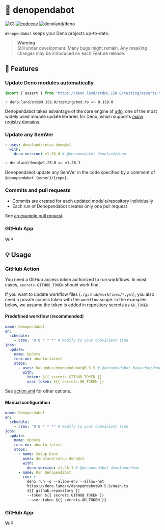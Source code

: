 # :robot: denopendabot

<!-- deno-fmt-ignore-start -->

![CI](https://github.com/hasundue/denopendabot/actions/workflows/ci.yml/badge.svg)
[![codecov](https://codecov.io/gh/hasundue/denopendabot/branch/main/graph/badge.svg)](https://codecov.io/gh/hasundue/denopendabot)
![denoland/deno](https://img.shields.io/badge/Deno-v1.26.1-informational?logo=deno) <!-- @denopendabot denoland/deno -->

<!-- deno-fmt-ignore-end -->

`denopendabot` keeps your Deno projects up-to-date.

> **Warning**\
> Still under development. Many bugs might remain. Any breaking changes may be
> introduced on each Feature release.

## :rocket: Features

### Update Deno modules automatically

<!-- denopendabot-ignore-start -->

```typescript
import { assert } from "https://deno.land/std@0.158.0/testing/asserts.ts";
```

```sh
💡 deno.land/std@0.158.0/testing/mod.ts => 0.159.0
```

Denopendabot takes advantage of the core engine of
[udd](https://github.com/hayd/deno-udd), one of the most widely used module
update libraries for Deno, which supports
[many registry domains](https://github.com/hayd/deno-udd#supported-domains).

### Update any SemVer

```yaml
- uses: denoland/setup-deno@v1
  with:
    deno-version: v1.26.0 # @denopendabot denoland/deno
```

```sh
💡 denoland/deno@v1.26.0 => v1.26.1
```

<!-- denopendabot-ignore-end -->

Denopendabot update any SemVer in the code specified by a comment of
`@denopendabot {owner}/{repo}`.

### Commits and pull requests

- Commits are created for each updated module/repository individually
- Each run of Denopendabot creates only one pull request

See
[an example pull request](https://github.com/hasundue/denomantic-release/pull/4/commits).

### GitHub App

WIP

## :bulb: Usage

### GitHub Action

You need a GitHub access token authorized to run workflows. In most cases,
`secrets.GITHUB_TOKEN` should work fine.

If you want to update workflow files (`./github/workflows/*.yml`), you also need
a private access token with the `workflow` scope. In the examples below, we
assume the token is added in repository secrets as `GH_TOKEN`.

#### Predefined workflow (recommended)

```yaml
name: Denopendabot
on:
  schedule:
    - cron: "0 0 * * *" # modify to your convinient time
jobs:
  update:
    name: Update
    runs-on: ubuntu-latest
    steps:
      - uses: hasundue/denopendabot@0.5.9 # @denopendabot hasundue/denopendabot
        with:
          token: ${{ secrets.GITHUB_TOKEN }}
          user-token: ${{ secrets.GH_TOKEN }}
```

See [action.yml](./action.yml) for other options.

#### Manual configuration

```yaml
name: Denopendabot
on:
  schedule:
    - cron: "0 0 * * *" # modify to your convinient time
jobs:
  update:
    name: Update
    runs-on: ubuntu-latest
    steps:
      - name: Setup Deno
        uses: denoland/setup-deno@v1
        with:
          deno-version: v1.26.1 # @denopendabot denoland/deno
      - name: Run Denopendabot
        run: >
          deno run -q --allow-env --allow-net
          https://deno.land/x/denopendabot@0.5.8/main.ts
          ${{ github.repository }}
          --token ${{ secrets.GITHUB_TOKEN }}
          --user-token ${{ secrets.GH_TOKEN }}
```

### GitHub App

WIP
